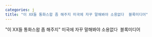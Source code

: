 ```yaml
---
categories: j
title: "이 XX들 통화스왑 좀 해주지 미국에 자꾸 말해봐야 소용없다  블록미디어"
---
```

"이 XX들 통화스왑 좀 해주지" 미국에 자꾸 말해봐야 소용없다&nbsp;&nbsp;블록미디어